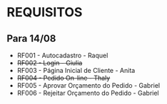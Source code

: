 # REQUISITOS
## Para 14/08
- RF001 - Autocadastro - Raquel
- ~~RF002 - Login - Giulia~~
- RF003 - Página Inicial de Cliente - Anita
- ~~RF004 - Pedido On-line - Thaly~~
- RF005 - Aprovar Orçamento do Pedido - Gabriel
- RF006 - Rejeitar Orçamento do Pedido - Gabriel
